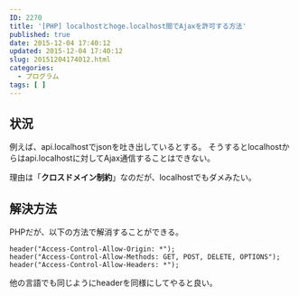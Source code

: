 ```yaml
---
ID: 2270
title: '[PHP] localhostとhoge.localhost間でAjaxを許可する方法'
published: true
date: 2015-12-04 17:40:12
updated: 2015-12-04 17:40:12
slug: 20151204174012.html
categories:
  - プログラム
tags: [ ]
---
```

<!--more-->
<h2>状況</h2>
例えば、api.localhostでjsonを吐き出しているとする。
そうするとlocalhostからはapi.localhostに対してAjax通信することはできない。

理由は「<b>クロスドメイン制約</b>」なのだが、localhostでもダメみたい。

<h2>解決方法</h2>
PHPだが、以下の方法で解消することができる。
<pre class="language-php"><code>header("Access-Control-Allow-Origin: *");
header("Access-Control-Allow-Methods: GET, POST, DELETE, OPTIONS");
header("Access-Control-Allow-Headers: *");</code></pre>

他の言語でも同じようにheaderを同様にしてやると良い。